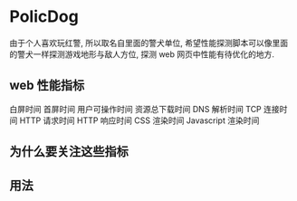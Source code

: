 # PolicDog

由于个人喜欢玩红警, 所以取名自里面的警犬单位, 希望性能探测脚本可以像里面的警犬一样探测游戏地形与敌人方位, 探测 web 网页中性能有待优化的地方.

## web 性能指标

白屏时间
首屏时间
用户可操作时间
资源总下载时间
DNS 解析时间
TCP 连接时间
HTTP 请求时间
HTTP 响应时间
CSS 渲染时间
Javascript 渲染时间

## 为什么要关注这些指标



## 用法





